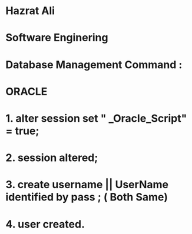 # Hazrat Ali

# Software Enginering 

# Database Management Command : 

#                     ORACLE

# 1. alter session set " _Oracle_Script" = true;

# 2. session altered;

# 3. create username || UserName identified by pass ; ( Both Same)

# 4. user created.

